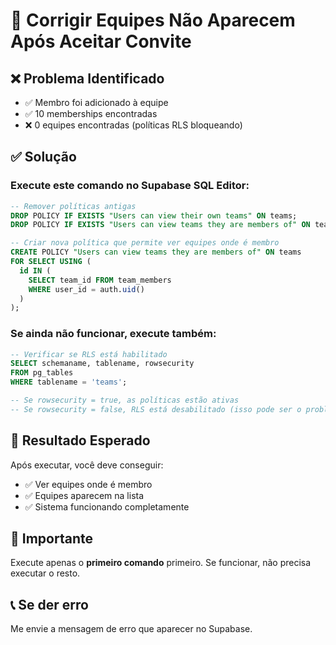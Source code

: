 # 🔧 Corrigir Equipes Não Aparecem Após Aceitar Convite

## ❌ **Problema Identificado**
- ✅ Membro foi adicionado à equipe
- ✅ 10 memberships encontradas
- ❌ 0 equipes encontradas (políticas RLS bloqueando)

## ✅ **Solução**

### **Execute este comando no Supabase SQL Editor:**

```sql
-- Remover políticas antigas
DROP POLICY IF EXISTS "Users can view their own teams" ON teams;
DROP POLICY IF EXISTS "Users can view teams they are members of" ON teams;

-- Criar nova política que permite ver equipes onde é membro
CREATE POLICY "Users can view teams they are members of" ON teams
FOR SELECT USING (
  id IN (
    SELECT team_id FROM team_members 
    WHERE user_id = auth.uid()
  )
);
```

### **Se ainda não funcionar, execute também:**

```sql
-- Verificar se RLS está habilitado
SELECT schemaname, tablename, rowsecurity 
FROM pg_tables 
WHERE tablename = 'teams';

-- Se rowsecurity = true, as políticas estão ativas
-- Se rowsecurity = false, RLS está desabilitado (isso pode ser o problema)
```

## 🎯 **Resultado Esperado**
Após executar, você deve conseguir:
- ✅ Ver equipes onde é membro
- ✅ Equipes aparecem na lista
- ✅ Sistema funcionando completamente

## 🚨 **Importante**
Execute apenas o **primeiro comando** primeiro. Se funcionar, não precisa executar o resto.

## 📞 **Se der erro**
Me envie a mensagem de erro que aparecer no Supabase.
